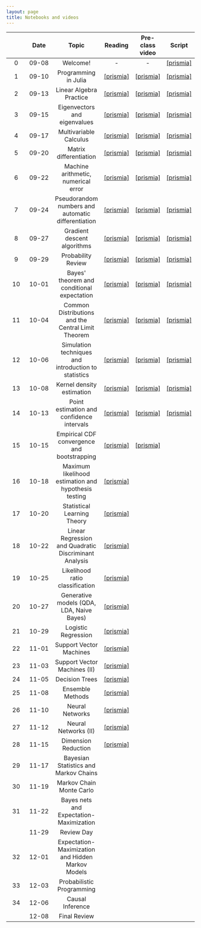 ```yaml
---
layout: page
title: Notebooks and videos
---
```


<table>
  <thead>
    <tr>
      <th style="text-align: center; width:80px"></th>
      <th style="text-align: center; width:100px">Date</th>
      <th style="text-align: center">Topic</th>
      <th style="text-align: center">Reading</th>            
      <th style="text-align: center">Pre-class video</th>
      <th style="text-align: center">Script</th>
    </tr>
  </thead>
  <tbody>
    <tr>
      <td style="text-align: center">0</td>
      <td style="text-align: center">09-08</td>
      <td style="text-align: center">Welcome!</td>
      <td style="text-align: center">-</td>
      <td style="text-align: center">-</td>
      <td style="text-align: center"><a href="https://prismia.chat/shared/O4RQ-8QBC">[prismia]</a></td>
    </tr>
    <tr>
      <td style="text-align: center">1</td>
      <td style="text-align: center">09-10</td>
      <td style="text-align: center">Programming in Julia</td>
      <td style="text-align: center"><a href="https://prismia.chat/shared/python-to-julia">[prismia]</a></td>      
      <td style="text-align: center"><a href="https://prismia.chat/shared/X3ZS-ICYN">[prismia]</a></td>
      <td style="text-align: center"><a href="https://prismia.chat/shared/TVDV-50OX">[prismia]</a></td>
    </tr>
    <tr>
      <td style="text-align: center">2</td>    
      <td style="text-align: center">09-13</td>
      <td style="text-align: center">Linear Algebra Practice</td>
      <td style="text-align: center"><a href="https://prismia.chat/shared/linear-algebra">[prismia]</a></td>      
      <td style="text-align: center"><a href="https://prismia.chat/shared/F33Y-JGS3">[prismia]</a></td>
      <td style="text-align: center"><a href="https://prismia.chat/shared/PPE5-UIEY">[prismia]</a></td>
    </tr>
    <tr>
      <td style="text-align: center">3</td>
      <td style="text-align: center">09-15</td>
      <td style="text-align: center">Eigenvectors and eigenvalues</td>
      <td style="text-align: center"><a href="https://prismia.chat/shared/linear-algebra-2">[prismia]</a></td>      
      <td style="text-align: center"><a href="https://prismia.chat/shared/MVT5-SLIA">[prismia]</a></td>
      <td style="text-align: center"><a href="https://prismia.chat/shared/GDK6-1FJP">[prismia]</a></td>
    </tr>  
    <tr>
      <td style="text-align: center">4</td>
      <td style="text-align: center">09-17</td>
      <td style="text-align: center">Multivariable Calculus</td>
      <td style="text-align: center"><a href="https://prismia.chat/shared/calculus">[prismia]</a></td>
      <td style="text-align: center"><a href="https://prismia.chat/shared/WH6L-IO7Q">[prismia]</a></td>
      <td style="text-align: center"><a href="https://prismia.chat/shared/N6SZ-RIVY">[prismia]</a></td>
    </tr>
    <tr>
      <td style="text-align: center">5</td>
      <td style="text-align: center">09-20</td>
      <td style="text-align: center">Matrix differentiation</td>
      <td style="text-align: center"><a href="https://prismia.chat/shared/calculus-2/6f13ef6d-3456-4b2e-8c71-8c4a0cc539b5">[prismia]</a></td>
      <td style="text-align: center"><a href="https://prismia.chat/shared/FTSX-1HXC">[prismia]</a></td>
      <td style="text-align: center"><a href="https://prismia.chat/shared/MJHJ-90N1">[prismia]</a></td>
    </tr>
    <tr>
      <td style="text-align: center">6</td>    
      <td style="text-align: center">09-22</td>
      <td style="text-align: center">Machine arithmetic, numerical error</td>
      <td style="text-align: center"><a href="https://prismia.chat/shared/numerical-computation/d8178e02-222c-46c1-8682-26fa646553c1">[prismia]</a></td>
      <td style="text-align: center"><a href="https://prismia.chat/shared/YH9S-7YSW">[prismia]</a></td>
      <td style="text-align: center"><a href="https://prismia.chat/shared/OY9J-1SUI">[prismia]</a></td>      
    </tr>
    <tr>
      <td style="text-align: center">7</td>    
      <td style="text-align: center">09-24</td>
      <td style="text-align: center">Pseudorandom numbers and automatic differentiation</td>
      <td style="text-align: center"><a href="https://prismia.chat/shared/numerical-computation/9e5983d8-d006-416f-ad24-e3b49a26d971">[prismia]</a></td>      
      <td style="text-align: center"><a href="https://prismia.chat/shared/QOAG-RJRS">[prismia]</a></td>
      <td style="text-align: center"><a href="https://prismia.chat/shared/G4XI-270Y">[prismia]</a></td>      
    </tr>
    <tr>
      <td style="text-align: center">8</td>
      <td style="text-align: center">09-27</td>
      <td style="text-align: center">Gradient descent algorithms</td>
      <td style="text-align: center"><a href="https://prismia.chat/shared/numerical-computation/3890cc43-ae0c-47da-bfd9-ccce64b0eb27">[prismia]</a></td>
      <td style="text-align: center"><a href="https://prismia.chat/shared/DDV3-NNAL">[prismia]</a></td>
      <td style="text-align: center"><a href="https://prismia.chat/shared/NOPO-L4UK">[prismia]</a></td>
    </tr>
    <tr>
      <td style="text-align: center">9</td>
      <td style="text-align: center">09-29</td>
      <td style="text-align: center">Probability Review</td>
      <td style="text-align: center"><a href="https://prismia.chat/shared/probability">[prismia]</a></td>
      <td style="text-align: center"><a href="https://prismia.chat/shared/ZR1E-06T1">[prismia]</a></td>
      <td style="text-align: center"><a href="https://prismia.chat/shared/PG8G-OD2H">[prismia]</a></td>
    </tr>
    <tr>
      <td style="text-align: center">10</td>    
      <td style="text-align: center">10-01</td>
      <td style="text-align: center">Bayes' theorem and conditional expectation</td>
      <td style="text-align: center"><a href="https://prismia.chat/shared/probability/200dd8e8-d5c1-40ef-ac9d-5153e3aa43f2">[prismia]</a></td>
      <td style="text-align: center"><a href="https://prismia.chat/shared/99OS-OGSW">[prismia]</a></td>
      <td style="text-align: center"><a href="https://prismia.chat/shared/VVE1-K04D">[prismia]</a></td></td>
    </tr>
    <tr>
      <td style="text-align: center">11</td>    
      <td style="text-align: center">10-04</td>
      <td style="text-align: center">Common Distributions and the Central Limit Theorem</td>
      <td style="text-align: center"><a href="https://prismia.chat/shared/probability/3422156d-9877-45d7-aeee-8a565cf5b167">[prismia]</a></td>
      <td style="text-align: center"><a href="https://prismia.chat/shared/69I0-Y2X6">[prismia]</a></td>
      <td style="text-align: center"><a href="https://prismia.chat/shared/L3F2-J3B4">[prismia]</a></td>
    </tr>
    <tr>
      <td style="text-align: center">12</td>    
      <td style="text-align: center">10-06</td>
      <td style="text-align: center">Simulation techniques and introduction to statistics</td>
      <td style="text-align: center"><a href="https://prismia.chat/shared/statistics/48143453-e6d3-46b4-a9c8-7541f25a1d8d">[prismia]</a></td>
      <td style="text-align: center"><a href="https://prismia.chat/shared/B27Y-LWJ7">[prismia]</a></td>
      <td style="text-align: center"><a href="https://prismia.chat/shared/31TF-3A0U">[prismia]</a></td>      
    </tr>
    <tr>
      <td style="text-align: center">13</td>    
      <td style="text-align: center">10-08</td>
      <td style="text-align: center">Kernel density estimation</td>
      <td style="text-align: center"><a href="https://prismia.chat/shared/statistics/138de1c4-b046-4f08-9655-5e7595099d6d">[prismia]</a></td>      
      <td style="text-align: center"><a href="https://prismia.chat/shared/NQMQ-J8LZ">[prismia]</a></td>   
      <td style="text-align: center"><a href="https://prismia.chat/shared/S6U1-0EFE">[prismia]</a></td>      
    </tr>
    <tr>
      <td style="text-align: center">14</td>    
      <td style="text-align: center">10-13</td>
      <td style="text-align: center">Point estimation and confidence intervals</td>
      <td style="text-align: center"><a href="https://prismia.chat/shared/statistics/6fc2c6ce-323b-4bea-9c84-972ea2e62683">[prismia]</a></td>      
      <td style="text-align: center"><a href="https://prismia.chat/shared/3Q3A-RNIK">[prismia]</a></td>
      <td style="text-align: center"><a href="https://prismia.chat/shared/MNHY-4JCR">[prismia]</a></td>
    </tr>
    <tr>
      <td style="text-align: center">15</td>    
      <td style="text-align: center">10-15</td>
      <td style="text-align: center">Empirical CDF convergence and bootstrapping</td>
      <td style="text-align: center"><a href="https://prismia.chat/shared/statistics/5c5b00b5-2b75-4e03-ba8c-aed8896ad2dc">[prismia]</a></td>
      <td style="text-align: center"><a href="https://prismia.chat/shared/BRRX-DATS">[prismia]</a></td>
      <td style="text-align: center"></td>      
    </tr>
    <tr>
      <td style="text-align: center">16</td>    
      <td style="text-align: center">10-18</td>
      <td style="text-align: center">Maximum likelihood estimation and hypothesis testing</td>
      <td style="text-align: center"><a href="https://prismia.chat/shared/statistics/aff37bb1-85b0-4986-8558-2db917bc1afc">[prismia]</a></td>      
      <td style="text-align: center"></td>   
      <td style="text-align: center"></td>      
    </tr>
    <tr>
      <td style="text-align: center">17</td>    
      <td style="text-align: center">10-20</td>
      <td style="text-align: center">Statistical Learning Theory</td>
      <td style="text-align: center"><a href="https://prismia.chat/shared/machine-learning">[prismia]</a></td>      
      <td style="text-align: center"></td>   
      <td style="text-align: center"></td>      
    </tr>
    <tr>
      <td style="text-align: center">18</td>    
      <td style="text-align: center">10-22</td>
      <td style="text-align: center">Linear Regression and Quadratic Discriminant Analysis</td>
      <td style="text-align: center"><a href="https://prismia.chat/shared/machine-learning/48eab081-0614-4bbd-85c1-9eb295b37a4f">[prismia]</a></td>
      <td style="text-align: center"></td>      
      <td style="text-align: center"></td>      
    </tr>
    <tr>
      <td style="text-align: center">19</td>    
      <td style="text-align: center">10-25</td>
      <td style="text-align: center">Likelihood ratio classification</td>
      <td style="text-align: center"><a href="https://prismia.chat/shared/machine-learning/fcfc2e96-a9ae-4bf5-a401-2af84d109e2c">[prismia]</a></td>      
      <td style="text-align: center"></td>    
      <td style="text-align: center"></td>      
    </tr>
    <tr>
      <td style="text-align: center">20</td>    
      <td style="text-align: center">10-27</td>
      <td style="text-align: center">Generative models (QDA, LDA, Naive Bayes)</td>
      <td style="text-align: center"><a href="https://prismia.chat/shared/machine-learning/a55c0890-f271-4549-97da-747f8208eda6">[prismia]</a></td>      
      <td style="text-align: center"></td>   
      <td style="text-align: center"></td>      
    </tr>
    <tr>
      <td style="text-align: center">21</td>    
      <td style="text-align: center">10-29</td>
      <td style="text-align: center">Logistic Regression</td>
      <td style="text-align: center"><a href="https://prismia.chat/shared/machine-learning/ac286cc9-eddc-4856-ab70-fb2c487815f7">[prismia]</a></td>      
      <td style="text-align: center"></td>  
      <td style="text-align: center"></td>      
    </tr>
    <tr>
      <td style="text-align: center">22</td>    
      <td style="text-align: center">11-01</td>
      <td style="text-align: center">Support Vector Machines</td>
      <td style="text-align: center"><a href="https://prismia.chat/shared/machine-learning/788b6829-b780-48e1-aa6c-034af09c797c">[prismia]</a></td>      
      <td style="text-align: center"></td>   
      <td style="text-align: center"></td>      
    </tr>
    <tr>
      <td style="text-align: center">23</td>    
      <td style="text-align: center">11-03</td>
      <td style="text-align: center">Support Vector Machines (II)</td>
      <td style="text-align: center"><a href="https://prismia.chat/shared/machine-learning/e8913e4b-5b74-439e-aa08-be671d3efdc2">[prismia]</a></td>
      <td style="text-align: center"></td>
      <td style="text-align: center"></td>      
    </tr>
    <tr>
      <td style="text-align: center">24</td>    
      <td style="text-align: center">11-05</td>
      <td style="text-align: center">Decision Trees</td>
      <td style="text-align: center"><a href="https://prismia.chat/shared/machine-learning/601deda0-21f1-4b26-b60f-146f02349b50">[prismia]</a></td>      
      <td style="text-align: center"></td>            
      <td style="text-align: center"></td>      
    </tr>
    <tr>
      <td style="text-align: center">25</td>    
      <td style="text-align: center">11-08</td>
      <td style="text-align: center">Ensemble Methods</td>
      <td style="text-align: center"><a href="https://prismia.chat/shared/machine-learning/bc1457f8-07a8-4a08-8157-7a4a26d16d24">[prismia]</a></td>      
      <td style="text-align: center"></td>      
      <td style="text-align: center"></td>      
    </tr>
    <tr>
      <td style="text-align: center">26</td>    
      <td style="text-align: center">11-10</td>
      <td style="text-align: center">Neural Networks</td>
      <td style="text-align: center"><a href="https://prismia.chat/shared/machine-learning/4b24926b-286a-480e-b855-d0fc26e69ffa">[prismia]</a></td>    
      <td style="text-align: center"></td>      
      <td style="text-align: center"></td>      
    </tr>
    <tr>
      <td style="text-align: center">27</td>
      <td style="text-align: center">11-12</td>
      <td style="text-align: center">Neural Networks (II)</td>
      <td style="text-align: center"><a href="https://prismia.chat/shared/machine-learning/2e9cd375-0d7d-4b5e-bdf8-a3f920eb8bbc">[prismia]</a></td>
      <td style="text-align: center"></td>            
      <td style="text-align: center"></td>      
    </tr>
    <tr>
      <td style="text-align: center">28</td>
      <td style="text-align: center">11-15</td>
      <td style="text-align: center">Dimension Reduction</td>
      <td style="text-align: center"><a href="https://prismia.chat/shared/machine-learning/2d66d42b-4768-4098-8dce-345535be4b88">[prismia]</a></td> 
      <td style="text-align: center"></td>            
      <td style="text-align: center"></td>      
    </tr>
    <tr>
      <td style="text-align: center">29</td>
      <td style="text-align: center">11-17</td>
      <td style="text-align: center">Bayesian Statistics and Markov Chains</td>
      <td style="text-align: center"></td>     
      <td style="text-align: center"></td>      
      <td style="text-align: center"></td>      
    </tr>
    <tr>
      <td style="text-align: center">30</td>
      <td style="text-align: center">11-19</td>
      <td style="text-align: center">Markov Chain Monte Carlo</td>
      <td style="text-align: center"></td>   
      <td style="text-align: center"></td>            
      <td style="text-align: center"></td>      
    </tr>
    <tr>
      <td style="text-align: center">31</td>
      <td style="text-align: center">11-22</td>
      <td style="text-align: center">Bayes nets and Expectation-Maximization</td>
      <td style="text-align: center"></td>   
      <td style="text-align: center"></td>            
      <td style="text-align: center"></td>      
    </tr>    
    <tr>
      <td style="text-align: center"></td>
      <td style="text-align: center">11-29</td>
      <td style="text-align: center">Review Day</td>
      <td style="text-align: center"></td>      
      <td style="text-align: center"></td>  
      <td style="text-align: center"></td>      
    </tr>    
    <tr>
      <td style="text-align: center">32</td>
      <td style="text-align: center">12-01</td>
      <td style="text-align: center">Expectation-Maximization and Hidden Markov Models</td>
      <td style="text-align: center"></td> 
      <td style="text-align: center"></td>            
      <td style="text-align: center"></td>      
    </tr>     
    <tr>
      <td style="text-align: center">33</td>
      <td style="text-align: center">12-03</td>
      <td style="text-align: center">Probabilistic Programming</td>
      <td style="text-align: center"></td>      
      <td style="text-align: center"></td>   
      <td style="text-align: center"></td>      
    </tr>        
    <tr>
      <td style="text-align: center">34</td>
      <td style="text-align: center">12-06</td>
      <td style="text-align: center">Causal Inference</td>
      <td style="text-align: center"></td>            
      <td style="text-align: center"></td>
      <td style="text-align: center"></td>      
    </tr>
    <tr>
      <td style="text-align: center"></td>
      <td style="text-align: center">12-08</td>
      <td style="text-align: center">Final Review</td>
      <td style="text-align: center"></td>            
      <td style="text-align: center"></td>
      <td style="text-align: center"></td>      
    </tr>
  </tbody>
</table>
